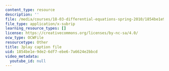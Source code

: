 ```yaml
---
content_type: resource
description: ''
file: /media/courses/18-03-differential-equations-spring-2010/1854be1e9de26df7ebe67a6624e2bbcd_2SuTN8rpe4I.srt
file_type: application/x-subrip
learning_resource_types: []
license: https://creativecommons.org/licenses/by-nc-sa/4.0/
ocw_type: OCWFile
resourcetype: Other
title: 3play caption file
uid: 1854be1e-9de2-6df7-ebe6-7a6624e2bbcd
video_metadata:
  youtube_id: null
---
```

